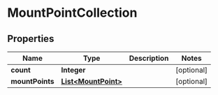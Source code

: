 
# MountPointCollection

## Properties
Name | Type | Description | Notes
------------ | ------------- | ------------- | -------------
**count** | **Integer** |  |  [optional]
**mountPoints** | [**List&lt;MountPoint&gt;**](MountPoint.md) |  |  [optional]



